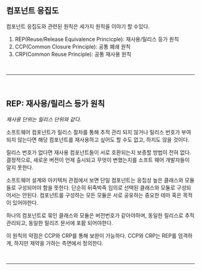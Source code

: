 ## **컴포넌트 응집도**
컴포넌트 응집도와 관련된 원칙은 세가지 원칙을 이야기 할 수있다.
1. REP(Reuse/Release Equivalence Princicple): 재사용/릴리스 등가 원칙
2. CCP(Common Closure Principle): 공통 폐쇄 원칙
3. CRP(Common Reuse Principle): 공통 재사용 원칙

<br><hr><br>

## **REP: 재사용/릴리스 등가 원칙**
*재사용 단위는 릴리스 단위와 같다.*

소프트웨어 컴포넌트가 릴리스 절차를 통해 추적 관리 되지 않거나 릴리스 번호가 부여되지 않는다면 해당 컴포넌트를 재사용하고 싶어도 할 수도 없고, 하지도 않을 것이다.

릴리스 번호가 없다면 재사용 컴포넌트들이 서로 호환되는지 보증할 방법이 전혀 없다. 결정적으로, 새로운 버전이 언제 출시되고 무엇이 변했는지를 소프트 웨어 개발자들이 알지 못한다.

소프트웨어 설계와 아키텍처 관점에서 보면 단일 컴포넌트는 응집성 높은 클래스와 모듈들로 구성되어야 함을 뜻한다. 단순히 뒤죽박죽 임의로 선택된 클래스와 모듈로 구성되어서는 안된다. 컴포넌트를 구성하는 모든 모듈은 서로 공유하는 중요한 테마 혹은 목적이 있어야한다.

하나의 컴포넌트로 묶인 클래스와 모듈은 버전번호가 같아야하며, 동일한 릴리스로 추적 관리되고, 동일한 릴리즈 문서에 포홤 되어야한다.

이 원칙의 약점은 CCP와 CRP를 통해 보완이 가능하다. CCP와 CRP는 REP를 엄격하게, 하지만 제약을 가하는 측면에서 정의한다.

<br><hr><br>

